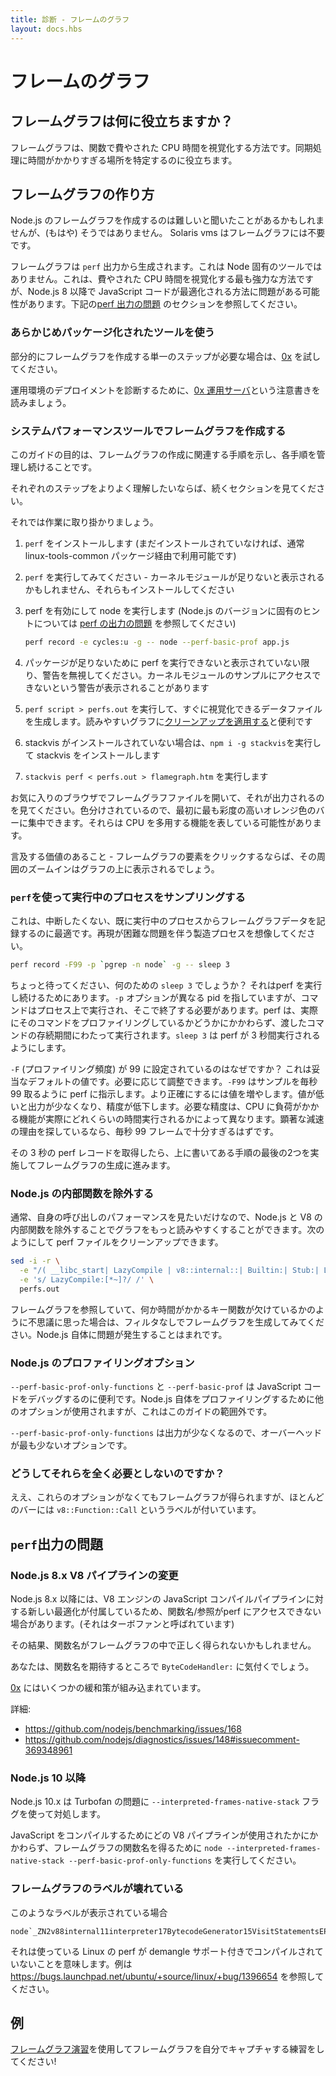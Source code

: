 ```yaml
---
title: 診断 - フレームのグラフ
layout: docs.hbs
---
```


<!--
# Flame Graphs

## What's a flame graph useful for?

Flame graphs are a way of visualizing CPU time spent in functions. They can help you pin down where you spend too much time doing synchronous operations.

-->

# フレームのグラフ

## フレームグラフは何に役立ちますか？

フレームグラフは、関数で費やされた CPU 時間を視覚化する方法です。同期処理に時間がかかりすぎる場所を特定するのに役立ちます。

<!--
## How to create a flame graph

You might have heard creating a flame graph for Node.js is difficult, but that's not true (anymore).
Solaris vms are no longer needed for flame graphs!

Flame graphs are generated from `perf` output, which is not a node-specific tool. While it's the most powerful way to visualize CPU time spent, it may have issues with how JavaScript code is optimized in Node.js 8 and above. See [perf output issues](#perf-output-issues) section below.

-->

## フレームグラフの作り方

Node.js のフレームグラフを作成するのは難しいと聞いたことがあるかもしれませんが、(もはや) そうではありません。
Solaris vms はフレームグラフには不要です。

フレームグラフは `perf` 出力から生成されます。これは Node 固有のツールではありません。これは、費やされた CPU 時間を視覚化する最も強力な方法ですが、Node.js 8 以降で JavaScript コードが最適化される方法に問題がある可能性があります。下記の[perf 出力の問題](#perf-output-issues) のセクションを参照してください。

<!--
### Use a pre-packaged tool

If you want a single step that produces a flame graph locally, try [0x](https://www.npmjs.com/package/0x)

For diagnosing production deployments, read these notes: [0x production servers](https://github.com/davidmarkclements/0x/blob/master/docs/production-servers.md)

-->

### あらかじめパッケージ化されたツールを使う

部分的にフレームグラフを作成する単一のステップが必要な場合は、[0x](https://www.npmjs.com/package/0x) を試してください。

運用環境のデプロイメントを診断するために、[0x 運用サーバ][]という注意書きを読みましょう。

<!--
### Create a flame graph with system perf tools

The purpose of this guide is to show steps involved in creating a flame graph and keep you in control of each step.

If you want to understand each step better take a look at the sections that follow were we go into more detail.

Now let's get to work.

-->

### システムパフォーマンスツールでフレームグラフを作成する

このガイドの目的は、フレームグラフの作成に関連する手順を示し、各手順を管理し続けることです。

それぞれのステップをよりよく理解したいならば、続くセクションを見てください。

それでは作業に取り掛かりましょう。

<!--
1. Install `perf` (usually available through the linux-tools-common package if not already installed)
2. try running `perf` - it might complain about missing kernel modules, install them too
3. run node with perf enabled (see [perf output issues](#perf-output-issues) for tips specific to Node.js versions)
```bash
perf record -e cycles:u -g -- node --perf-basic-prof app.js
```
4. disregard warnings unless they're saying you can't run perf due to missing packages; you may get some warnings about not being able to access kernel module samples which you're not after anyway.
5. Run `perf script > perfs.out` to generate the data file you'll visualize in a moment. It's useful to [apply some cleanup](#filtering-out-node-internal-functions) for a more readable graph
6. install stackvis if not yet installed `npm i -g stackvis`
7. run `stackvis perf < perfs.out > flamegraph.htm`

-->

1. `perf` をインストールします (まだインストールされていなければ、通常 linux-tools-common パッケージ経由で利用可能です)
2. `perf` を実行してみてください - カーネルモジュールが足りないと表示されるかもしれません、それらもインストールしてください
3. perf を有効にして node を実行します (Node.js のバージョンに固有のヒントについては [perf の出力の問題](#perf-output-issues) を参照してください)

   ```bash
   perf record -e cycles:u -g -- node --perf-basic-prof app.js
   ```

4. パッケージが足りないために perf を実行できないと表示されていない限り、警告を無視してください。カーネルモジュールのサンプルにアクセスできないという警告が表示されることがあります
5. `perf script > perfs.out` を実行して、すぐに視覚化できるデータファイルを生成します。読みやすいグラフに[クリーンアップを適用する](#filtering-out-node-internal-functions)と便利です
6. stackvis がインストールされていない場合は、`npm i -g stackvis`を実行して stackvis をインストールします
7. `stackvis perf < perfs.out > flamegraph.htm` を実行します

<!--
Now open the flame graph file in your favorite browser and watch it burn. It's color-coded so you can focus on the most saturated orange bars first. They're likely to represent CPU heavy functions.

Worth mentioning - if you click an element of a flame graph a zoom-in of its surroundings will get displayed above the graph.

-->

お気に入りのブラウザでフレームグラフファイルを開いて、それが出力されるのを見てください。色分けされているので、最初に最も彩度の高いオレンジ色のバーに集中できます。それらは CPU を多用する機能を表している可能性があります。

言及する価値のあること - フレームグラフの要素をクリックするならば、その周囲のズームインはグラフの上に表示されるでしょう。

<!--
### Using `perf` to sample a running process

This is great for recording flame graph data from an already running process that you don't want to interrupt. Imagine a production process with a hard to reproduce issue.

```bash
perf record -F99 -p `pgrep -n node` -g -- sleep 3
```

Wait, what is that `sleep 3` for? It's there to keep the perf running - despite `-p` option pointing to a different pid, the command needs to be executed on a process and end with it.
perf runs for the life of the command you pass to it, whether or not you're actually profiling that command. `sleep 3` ensures that perf runs for 3 seconds.

Why is `-F` (profiling frequency) set to 99? It's a reasonable default. You can adjust if you want.
`-F99` tells perf to take 99 samples per second, for more precision increase the value. Lower values should produce less output with less precise results. Precision you need depends on how long your CPU intensive functions really run. If you're looking for the reason of a noticeable slowdown, 99 frames per second should be more than enough.

After you get that 3 second perf record, proceed with generating the flame graph with the last two steps from above.

-->

### `perf`を使って実行中のプロセスをサンプリングする

これは、中断したくない、既に実行中のプロセスからフレームグラフデータを記録するのに最適です。再現が困難な問題を伴う製造プロセスを想像してください。

```bash
perf record -F99 -p `pgrep -n node` -g -- sleep 3
```

ちょっと待ってください、何のための `sleep 3` でしょうか？ それはperf を実行し続けるためにあります。`-p` オプションが異なる pid を指していますが、コマンドはプロセス上で実行され、そこで終了する必要があります。perf は、実際にそのコマンドをプロファイリングしているかどうかにかかわらず、渡したコマンドの存続期間にわたって実行されます。`sleep 3` は perf が 3 秒間実行されるようにします。

`-F` (プロファイリング頻度) が 99 に設定されているのはなぜですか？ これは妥当なデフォルトの値です。必要に応じて調整できます。`-F99` はサンプルを毎秒 99 取るように perf に指示します。より正確にするには値を増やします。値が低いと出力が少なくなり、精度が低下します。必要な精度は、CPU に負荷がかかる機能が実際にどれくらいの時間実行されるかによって異なります。顕著な減速の理由を探しているなら、毎秒 99 フレームで十分すぎるはずです。

その 3 秒の perf レコードを取得したら、上に書いてある手順の最後の2つを実施してフレームグラフの生成に進みます。

<!--
### Filtering out Node.js internal functions

Usually you just want to look at the performance of your own calls, so filtering out Node.js and V8 internal functions can make the graph much easier to read. You can clean up your perf file with:

```bash
sed -i -r \
  -e "/( __libc_start| LazyCompile | v8::internal::| Builtin:| Stub:| LoadIC:|\[unknown\]| LoadPolymorphicIC:)/d" \
  -e 's/ LazyCompile:[*~]?/ /' \
  perfs.out
```

If you read your flame graph and it seems odd, as if something is missing in the key function taking up most time, try generating your flame graph without the filters - maybe you got a rare case of an issue with Node.js itself.

-->

### Node.js の内部関数を除外する

通常、自身の呼び出しのパフォーマンスを見たいだけなので、Node.js と V8 の内部関数を除外することでグラフをもっと読みやすくすることができます。次のようにして perf ファイルをクリーンアップできます。

```bash
sed -i -r \
  -e "/( __libc_start| LazyCompile | v8::internal::| Builtin:| Stub:| LoadIC:|\[unknown\]| LoadPolymorphicIC:)/d" \
  -e 's/ LazyCompile:[*~]?/ /' \
  perfs.out
```

フレームグラフを参照していて、何か時間がかかるキー関数が欠けているかのように不思議に思った場合は、フィルタなしでフレームグラフを生成してみてください。Node.js 自体に問題が発生することはまれです。

<!--
### Node.js's profiling options

`--perf-basic-prof-only-functions` and `--perf-basic-prof` are the two that are useful for debugging your JavaScript code. Other options are used for profiling Node.js itself, which is outside the scope of this guide.

`--perf-basic-prof-only-functions` produces less output, so it's the option with least overhead.

-->

### Node.js のプロファイリングオプション

`--perf-basic-prof-only-functions` と `--perf-basic-prof` は JavaScript コードをデバッグするのに便利です。Node.js 自体をプロファイリングするために他のオプションが使用されますが、これはこのガイドの範囲外です。

`--perf-basic-prof-only-functions` は出力が少なくなるので、オーバーヘッドが最も少ないオプションです。

<!--
### Why do I need them at all?

Well, without these options you'll still get a flame graph, but with most bars labeled `v8::Function::Call`.

-->

### どうしてそれらを全く必要としないのですか？

ええ、これらのオプションがなくてもフレームグラフが得られますが、ほとんどのバーには `v8::Function::Call` というラベルが付いています。

<!--
## `perf` output issues

### Node.js 8.x V8 pipeline changes

Node.js 8.x and above ships with new optimizations to JavaScript compilation pipeline in V8 engine which makes function names/references unreachable for perf sometimes. (It's called Turbofan)

The result is you might not get your function names right in the flame graph.

You'll notice `ByteCodeHandler:` where you'd expect function names.

[0x](https://www.npmjs.com/package/0x) has some mitigations for that built in.

For details see:
* https://github.com/nodejs/benchmarking/issues/168
* https://github.com/nodejs/diagnostics/issues/148#issuecomment-369348961

-->

## `perf`出力の問題

### Node.js 8.x V8 パイプラインの変更

Node.js 8.x 以降には、V8 エンジンの JavaScript コンパイルパイプラインに対する新しい最適化が付属しているため、関数名/参照がperf にアクセスできない場合があります。(それはターボファンと呼ばれています)

その結果、関数名がフレームグラフの中で正しく得られないかもしれません。

あなたは、関数名を期待するところで `ByteCodeHandler:` に気付くでしょう。

[0x](https://www.npmjs.com/package/0x) にはいくつかの緩和策が組み込まれています。

詳細:

- https://github.com/nodejs/benchmarking/issues/168
- https://github.com/nodejs/diagnostics/issues/148#issuecomment-369348961

<!--
### Node.js 10+

Node.js 10.x addresses the issue with Turbofan using the `--interpreted-frames-native-stack` flag.

Run `node --interpreted-frames-native-stack --perf-basic-prof-only-functions` to get function names in the flame graph regardless of which pipeline V8 used to compile your JavaScript.

-->

### Node.js 10 以降

Node.js 10.x は Turbofan の問題に `--interpreted-frames-native-stack` フラグを使って対処します。

JavaScript をコンパイルするためにどの V8 パイプラインが使用されたかにかかわらず、フレームグラフの関数名を得るために `node --interpreted-frames-native-stack --perf-basic-prof-only-functions` を実行してください。

<!--
### Broken labels in the flame graph

If you're seeing labels looking like this
```
node`_ZN2v88internal11interpreter17BytecodeGenerator15VisitStatementsEPNS0_8ZoneListIPNS0_9StatementEEE
```
it means the Linux perf you're using was not compiled with demangle support, see https://bugs.launchpad.net/ubuntu/+source/linux/+bug/1396654 for example

-->

### フレームグラフのラベルが壊れている

このようなラベルが表示されている場合

```
node`_ZN2v88internal11interpreter17BytecodeGenerator15VisitStatementsEPNS0_8ZoneListIPNS0_9StatementEEE
```

それは使っている Linux の perf が demangle サポート付きでコンパイルされていないことを意味します。例は https://bugs.launchpad.net/ubuntu/+source/linux/+bug/1396654 を参照してください。

<!--
## Examples

Practice capturing flame graphs yourself with [a flame graph exercise](https://github.com/naugtur/node-example-flamegraph)!

-->

## 例

[フレームグラフ演習](https://github.com/naugtur/node-example-flamegraph)を使用してフレームグラフを自分でキャプチャする練習をしてください!

[0x 運用サーバ]: https://github.com/davidmarkclements/0x/blob/master/docs/production-servers.md

